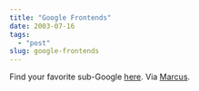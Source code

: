 ```yaml
---
title: "Google Frontends"
date: 2003-07-16
tags: 
  - "post"
slug: google-frontends
---
```


Find your favorite sub-Google [here](http://google.blogspace.com/). Via [Marcus](http://blogs.cocoondev.org/crafterm/archives/001047.html).
